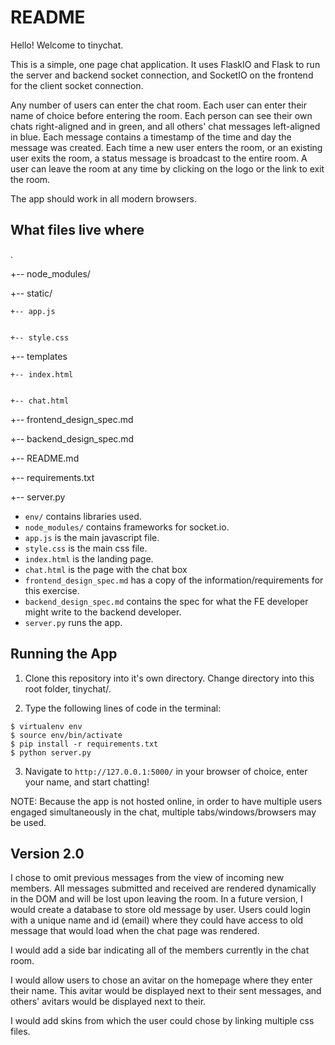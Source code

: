 # README


Hello! Welcome to tinychat. 


This is a simple, one page chat application. It uses FlaskIO and Flask to run the server and backend socket connection, and SocketIO on the frontend for the client socket connection. 


Any number of users can enter the chat room. Each user can enter their name of choice before entering the room. Each person can see their own chats right-aligned and in green, and all others' chat messages left-aligned in blue. Each message contains a timestamp of the time and day the message was created. Each time a new user enters the room, or an existing user exits the room, a status message is broadcast to the entire room. A user can leave the room at any time by clicking on the logo or the link to exit the room. 

The app should work in all modern browsers. 


## What files live where

.


+-- node_modules/


+-- static/


    +-- app.js


    +-- style.css


+-- templates


    +-- index.html


    +-- chat.html


+-- frontend_design_spec.md


+-- backend_design_spec.md


+-- README.md


+-- requirements.txt


+-- server.py



* `env/` contains libraries used.
* `node_modules/` contains frameworks for socket.io.
* `app.js` is the main javascript file.
* `style.css` is the main css file.
* `index.html` is the landing page. 
* `chat.html` is the page with the chat box
* `frontend_design_spec.md` has a copy of the information/requirements for this
  exercise.
* `backend_design_spec.md` contains the spec for what the FE developer might write to the
  backend developer. 
* `server.py` runs the app. 


## Running the App

1. Clone this repository into it's own directory. Change directory into this root folder, tinychat/. 

2. Type the following lines of code in the terminal: 

```
$ virtualenv env
$ source env/bin/activate
$ pip install -r requirements.txt
$ python server.py
```

3. Navigate to `http://127.0.0.1:5000/` in your browser of choice, enter your name, and start chatting! 


NOTE: Because the app is not hosted online, in order to have multiple users engaged simultaneously in the chat, multiple tabs/windows/browsers may be used. 


## Version 2.0

I chose to omit previous messages from the view of incoming new members. All messages submitted and received are rendered dynamically in the DOM and will be lost upon leaving the room. In a future version, I would create a database to store old message by user. Users could login with a unique name and id (email) where they could have access to old message that would load when the chat page was rendered. 

I would add a side bar indicating all of the members currently in the chat room. 

I would allow users to chose an avitar on the homepage where they enter their name. This avitar would be displayed next to their sent messages, and others' avitars would be displayed next to their. 

I would add skins from which the user could chose by linking multiple css files. 



